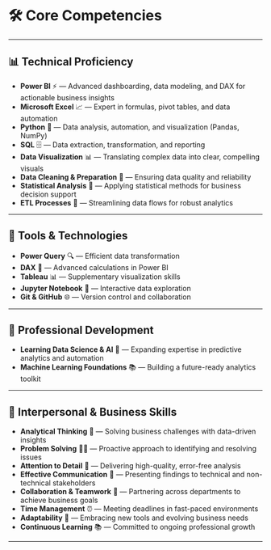 # 🛠️ Core Competencies

---

## 📊 Technical Proficiency

- **Power BI** ⚡ — Advanced dashboarding, data modeling, and DAX for actionable business insights
- **Microsoft Excel** 📈 — Expert in formulas, pivot tables, and data automation
- **Python** 🐍 — Data analysis, automation, and visualization (Pandas, NumPy)
- **SQL** 🗄️ — Data extraction, transformation, and reporting
- **Data Visualization** 📊 — Translating complex data into clear, compelling visuals
- **Data Cleaning & Preparation** 🧹 — Ensuring data quality and reliability
- **Statistical Analysis** 📐 — Applying statistical methods for business decision support
- **ETL Processes** 🔄 — Streamlining data flows for robust analytics

---

## 🧰 Tools & Technologies

- **Power Query** 🔍 — Efficient data transformation
- **DAX** 🧮 — Advanced calculations in Power BI
- **Tableau** 📊 — Supplementary visualization skills
- **Jupyter Notebook** 📓 — Interactive data exploration
- **Git & GitHub** 🌐 — Version control and collaboration

---

## 🚀 Professional Development

- **Learning Data Science & AI** 🤖 — Expanding expertise in predictive analytics and automation
- **Machine Learning Foundations** 📚 — Building a future-ready analytics toolkit

---

## 🤝 Interpersonal & Business Skills

- **Analytical Thinking** 🧠 — Solving business challenges with data-driven insights
- **Problem Solving** 🕵️‍♂️ — Proactive approach to identifying and resolving issues
- **Attention to Detail** 👀 — Delivering high-quality, error-free analysis
- **Effective Communication** 💬 — Presenting findings to technical and non-technical stakeholders
- **Collaboration & Teamwork** 🤝 — Partnering across departments to achieve business goals
- **Time Management** ⏰ — Meeting deadlines in fast-paced environments
- **Adaptability** 🔄 — Embracing new tools and evolving business needs
- **Continuous Learning** 📚 — Committed to ongoing professional growth

---

